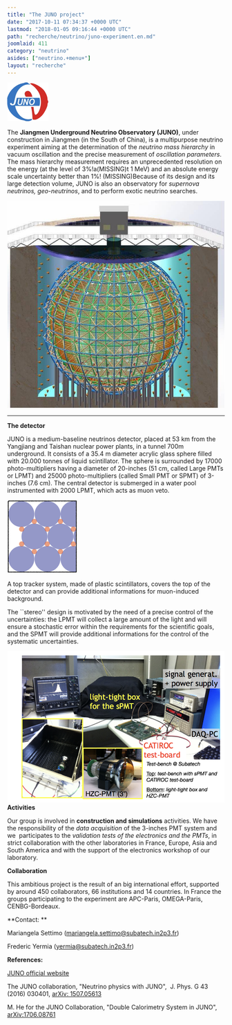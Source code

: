 ```yaml
---
title: "The JUNO project"
date: "2017-10-11 07:34:37 +0000 UTC"
lastmod: "2018-01-05 09:16:44 +0000 UTC"
path: "recherche/neutrino/juno-experiment.en.md"
joomlaid: 411
category: "neutrino"
asides: ["neutrino.+menu+"]
layout: "recherche"
---
```

![JUNO logo](images/JUNO/JUNO_logo.png)

The **Jiangmen Underground Neutrino Observatory (JUNO)**, under construction in Jiangmen (in the South of China), is a multipurpose neutrino experiment aiming at the determination of the _neutrino mass hierarchy_ in vacuum oscillation and the precise measurement of _oscillation parameters_. The mass hierarchy measurement requires an unprecedented resolution on the energy (at the level of 3%!a(MISSING)t 1 MeV) and an absolute energy scale uncertainty better than 1%! (MISSING)Because of its design and its large detection volume, JUNO is also an observatory for _supernova neutrinos, geo-neutrinos_, and to perform exotic neutrino searches. 

![juno detector](images/JUNO/juno_detector.jpg "Detecteur design: a sphere of 35 m diameter is filled with 20 000 tonnes of liquid scintillators and is immerse in a water pool. A total of 43000 photomultipliers are employed")

* * *

**The detector**

JUNO is a medium-baseline neutrinos detector, placed at 53 km from the Yangjiang and Taishan nuclear power plants, in a tunnel 700m underground. It consists of a 35.4 m diameter acrylic glass sphere filled with 20.000 tonnes of liquid scintillator. The sphere is surrounded by 17000 photo-multipliers having a diameter of 20-inches (51 cm, called Large PMTs or LPMT) and 25000 photo-multipliers (called Small PMT or SPMT) of 3-inches (7.6 cm). The central detector is submerged in a water pool instrumented with 2000 LPMT, which acts as muon veto.

![JUNO doublecalorimetry](images/JUNO/JUNO_doublecalorimetry.png "double calorimetry concept (right) with SPMT inserted in the interspaces between and LPMTs.")

A top tracker system, made of plastic scintillators, covers the top of the detector and can provide additional informations for muon-induced background.

The \`\`stereo'' design is motivated by the need of a precise control of the uncertainties: the LPMT will collect a large amount of the light and will ensure a stochastic error within the requirements for the scientific goals, and the SPMT will provide additional informations for the control of the systematic uncertainties. 

![TestBench JUNO Subatech](images/JUNO/TestBench_JUNO_Subatech.png " Test-bench installed in SUBATECH for the validation of the electronics and the SPMT.")**Activities** 

Our group is involved in **construction and simulations** activities. We have the responsibility of the _data acquisition_ of the 3-inches PMT system and we  participates to the _validation tests of the electronics and the PMTs_, in strict collaboration with the other laboratories in France, Europe, Asia and South America and with the support of the electronics workshop of our laboratory.

**Collaboration**

This ambitious project is the result of an big international effort, supported by around 450 collaborators, 66 institutions and 14 countries. In France the groups participating to the experiment are APC-Paris, OMEGA-Paris, CENBG-Bordeaux.

**Contact: **

Mariangela Settimo ([mariangela.settimo@subatech.in2p3.fr](mailto:Thiago.Sogo-Bezerra@subatech.in2p3.fr))

Frederic Yermia ([yermia@subatech.in2p3.fr](mailto:yermia@subatech.in2p3.fr)) 

**References:**

[JUNO official website](http://juno.ihep.cas.cn)

The JUNO collaboration, "Neutrino physics with JUNO",  J. Phys. G 43 (2016) 030401, [arXiv: 1507.05613](https://arxiv.org/abs/1507.05613)

M. He for the JUNO Collaboration, "Double Calorimetry System in JUNO", [arXiv:1706.08761](https://arxiv.org/pdf/1706.08761.pdf)
